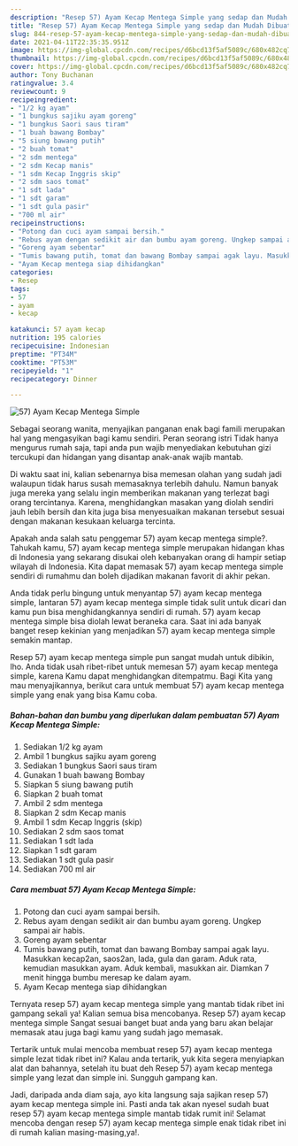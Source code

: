 ```yaml
---
description: "Resep 57) Ayam Kecap Mentega Simple yang sedap dan Mudah Dibuat"
title: "Resep 57) Ayam Kecap Mentega Simple yang sedap dan Mudah Dibuat"
slug: 844-resep-57-ayam-kecap-mentega-simple-yang-sedap-dan-mudah-dibuat
date: 2021-04-11T22:35:35.951Z
image: https://img-global.cpcdn.com/recipes/d6bcd13f5af5089c/680x482cq70/57-ayam-kecap-mentega-simple-foto-resep-utama.jpg
thumbnail: https://img-global.cpcdn.com/recipes/d6bcd13f5af5089c/680x482cq70/57-ayam-kecap-mentega-simple-foto-resep-utama.jpg
cover: https://img-global.cpcdn.com/recipes/d6bcd13f5af5089c/680x482cq70/57-ayam-kecap-mentega-simple-foto-resep-utama.jpg
author: Tony Buchanan
ratingvalue: 3.4
reviewcount: 9
recipeingredient:
- "1/2 kg ayam"
- "1 bungkus sajiku ayam goreng"
- "1 bungkus Saori saus tiram"
- "1 buah bawang Bombay"
- "5 siung bawang putih"
- "2 buah tomat"
- "2 sdm mentega"
- "2 sdm Kecap manis"
- "1 sdm Kecap Inggris skip"
- "2 sdm saos tomat"
- "1 sdt lada"
- "1 sdt garam"
- "1 sdt gula pasir"
- "700 ml air"
recipeinstructions:
- "Potong dan cuci ayam sampai bersih."
- "Rebus ayam dengan sedikit air dan bumbu ayam goreng. Ungkep sampai air habis."
- "Goreng ayam sebentar"
- "Tumis bawang putih, tomat dan bawang Bombay sampai agak layu. Masukkan kecap2an, saos2an, lada, gula dan garam. Aduk rata, kemudian masukkan ayam. Aduk kembali, masukkan air. Diamkan 7 menit hingga bumbu meresap ke dalam ayam."
- "Ayam Kecap mentega siap dihidangkan"
categories:
- Resep
tags:
- 57
- ayam
- kecap

katakunci: 57 ayam kecap 
nutrition: 195 calories
recipecuisine: Indonesian
preptime: "PT34M"
cooktime: "PT53M"
recipeyield: "1"
recipecategory: Dinner

---
```



![57) Ayam Kecap Mentega Simple](https://img-global.cpcdn.com/recipes/d6bcd13f5af5089c/680x482cq70/57-ayam-kecap-mentega-simple-foto-resep-utama.jpg)

Sebagai seorang wanita, menyajikan panganan enak bagi famili merupakan hal yang mengasyikan bagi kamu sendiri. Peran seorang istri Tidak hanya mengurus rumah saja, tapi anda pun wajib menyediakan kebutuhan gizi tercukupi dan hidangan yang disantap anak-anak wajib mantab.

Di waktu  saat ini, kalian sebenarnya bisa memesan olahan yang sudah jadi walaupun tidak harus susah memasaknya terlebih dahulu. Namun banyak juga mereka yang selalu ingin memberikan makanan yang terlezat bagi orang tercintanya. Karena, menghidangkan masakan yang diolah sendiri jauh lebih bersih dan kita juga bisa menyesuaikan makanan tersebut sesuai dengan makanan kesukaan keluarga tercinta. 



Apakah anda salah satu penggemar 57) ayam kecap mentega simple?. Tahukah kamu, 57) ayam kecap mentega simple merupakan hidangan khas di Indonesia yang sekarang disukai oleh kebanyakan orang di hampir setiap wilayah di Indonesia. Kita dapat memasak 57) ayam kecap mentega simple sendiri di rumahmu dan boleh dijadikan makanan favorit di akhir pekan.

Anda tidak perlu bingung untuk menyantap 57) ayam kecap mentega simple, lantaran 57) ayam kecap mentega simple tidak sulit untuk dicari dan kamu pun bisa menghidangkannya sendiri di rumah. 57) ayam kecap mentega simple bisa diolah lewat beraneka cara. Saat ini ada banyak banget resep kekinian yang menjadikan 57) ayam kecap mentega simple semakin mantap.

Resep 57) ayam kecap mentega simple pun sangat mudah untuk dibikin, lho. Anda tidak usah ribet-ribet untuk memesan 57) ayam kecap mentega simple, karena Kamu dapat menghidangkan ditempatmu. Bagi Kita yang mau menyajikannya, berikut cara untuk membuat 57) ayam kecap mentega simple yang enak yang bisa Kamu coba.

<!--inarticleads1-->

##### Bahan-bahan dan bumbu yang diperlukan dalam pembuatan 57) Ayam Kecap Mentega Simple:

1. Sediakan 1/2 kg ayam
1. Ambil 1 bungkus sajiku ayam goreng
1. Sediakan 1 bungkus Saori saus tiram
1. Gunakan 1 buah bawang Bombay
1. Siapkan 5 siung bawang putih
1. Siapkan 2 buah tomat
1. Ambil 2 sdm mentega
1. Siapkan 2 sdm Kecap manis
1. Ambil 1 sdm Kecap Inggris (skip)
1. Sediakan 2 sdm saos tomat
1. Sediakan 1 sdt lada
1. Siapkan 1 sdt garam
1. Sediakan 1 sdt gula pasir
1. Sediakan 700 ml air




<!--inarticleads2-->

##### Cara membuat 57) Ayam Kecap Mentega Simple:

1. Potong dan cuci ayam sampai bersih.
1. Rebus ayam dengan sedikit air dan bumbu ayam goreng. Ungkep sampai air habis.
1. Goreng ayam sebentar
1. Tumis bawang putih, tomat dan bawang Bombay sampai agak layu. Masukkan kecap2an, saos2an, lada, gula dan garam. Aduk rata, kemudian masukkan ayam. Aduk kembali, masukkan air. Diamkan 7 menit hingga bumbu meresap ke dalam ayam.
1. Ayam Kecap mentega siap dihidangkan




Ternyata resep 57) ayam kecap mentega simple yang mantab tidak ribet ini gampang sekali ya! Kalian semua bisa mencobanya. Resep 57) ayam kecap mentega simple Sangat sesuai banget buat anda yang baru akan belajar memasak atau juga bagi kamu yang sudah jago memasak.

Tertarik untuk mulai mencoba membuat resep 57) ayam kecap mentega simple lezat tidak ribet ini? Kalau anda tertarik, yuk kita segera menyiapkan alat dan bahannya, setelah itu buat deh Resep 57) ayam kecap mentega simple yang lezat dan simple ini. Sungguh gampang kan. 

Jadi, daripada anda diam saja, ayo kita langsung saja sajikan resep 57) ayam kecap mentega simple ini. Pasti anda tak akan nyesel sudah buat resep 57) ayam kecap mentega simple mantab tidak rumit ini! Selamat mencoba dengan resep 57) ayam kecap mentega simple enak tidak ribet ini di rumah kalian masing-masing,ya!.

